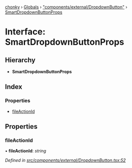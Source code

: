 [chonky](../README.md) › [Globals](../globals.md) › ["components/external/DropdownButton"](../modules/_components_external_dropdownbutton_.md) › [SmartDropdownButtonProps](_components_external_dropdownbutton_.smartdropdownbuttonprops.md)

# Interface: SmartDropdownButtonProps

## Hierarchy

* **SmartDropdownButtonProps**

## Index

### Properties

* [fileActionId](_components_external_dropdownbutton_.smartdropdownbuttonprops.md#fileactionid)

## Properties

###  fileActionId

• **fileActionId**: *string*

*Defined in [src/components/external/DropdownButton.tsx:52](https://github.com/TimboKZ/Chonky/blob/b63f6c0/src/components/external/DropdownButton.tsx#L52)*
